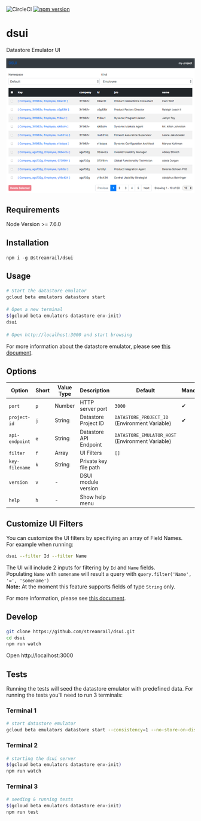 ![CircleCI](https://img.shields.io/circleci/project/github/streamrail/dsui.svg)
[![npm version](https://badge.fury.io/js/%40streamrail%2Fdsui.svg)](https://badge.fury.io/@streamrail/dsui)

# dsui
Datastore Emulator UI   

<img src="/docs/example.png" alt="DSUI example screenshot"/>

## Requirements
Node Version >= 7.6.0

## Installation
`npm i -g @streamrail/dsui`

## Usage
```bash
# Start the datastore emulator
gcloud beta emulators datastore start

# Open a new terminal
$(gcloud beta emulators datastore env-init)
dsui

# Open http://localhost:3000 and start browsing
```

For more information about the datastore emulator, please see [this document](https://cloud.google.com/datastore/docs/tools/datastore-emulator#setting_environment_variables).

## Options

| Option            | Short | Value Type        | Description            | Default                                          | Mandatory |
|-------------------|-------|-------------------|------------------------|--------------------------------------------------|-----------|
| `port`            | `p`   | Number            | HTTP server port       | `3000`                                           | ✔         |
| `project-id`      | `j`   | String            | Datastore Project ID   | `DATASTORE_PROJECT_ID` (Environment Variable)    | ✔         |
| `api-endpoint`    | `e`   | String            | Datastore API Endpoint | `DATASTORE_EMULATOR_HOST` (Environment Variable) |           |
| `filter`          | `f`   | Array<String>     | UI Filters             | `[]`                                             |           |
| `key-filename`    | `k`   | String            | Private key file path  |                                                  |           |
| `version`         | `v`   | -                 | DSUI module version    |                                                  |           |
| `help`            | `h`   | -                 | Show help menu         |                                                  |           |

## Customize UI Filters
You can customize the UI filters by specifiying an array of Field Names.   
For example when running:
```bash
dsui --filter Id --filter Name
```
The UI will include 2 inputs for filtering by `Id` and `Name` fields.  
Populating `Name` with `somename` will result a query with `query.filter('Name', '=', 'somename')`  
**Note:** At the moment this feature supports fields of type `String` only. 


For more information, please see [this document](https://cloud.google.com/datastore/docs/tools/datastore-emulator#setting_environment_variables).

## Develop
```bash
git clone https://github.com/streamrail/dsui.git
cd dsui
npm run watch
```
Open http://localhost:3000

## Tests
Running the tests will seed the datastore emulator with predefined data.
For running the tests you'll need to run 3 terminals:
###  Terminal 1
```bash
# start datastore emulator
gcloud beta emulators datastore start --consistency=1 --no-store-on-disk
```
### Terminal 2
```bash
# starting the dsui server
$(gcloud beta emulators datastore env-init)
npm run watch
```
### Terminal 3
```bash
# seeding & running tests
$(gcloud beta emulators datastore env-init)
npm run test
```